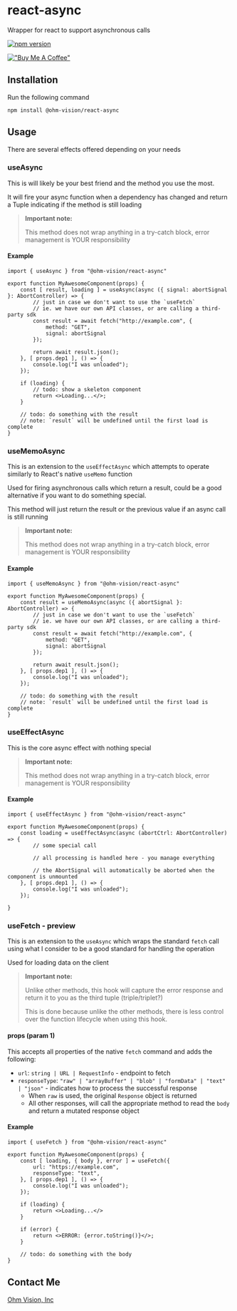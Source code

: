 # react-async
Wrapper for react to support asynchronous calls

[![npm version](https://badge.fury.io/js/@ohm-vision%2Freact-async.svg)](https://badge.fury.io/js/@ohm-vision%2Freact-async)

[!["Buy Me A Coffee"](https://www.buymeacoffee.com/assets/img/custom_images/orange_img.png)](https://buymeacoffee.com/1kom)

## Installation
Run the following command
```
npm install @ohm-vision/react-async
```

## Usage
There are several effects offered depending on your needs

### useAsync
This is will likely be your best friend and the method you use the most.

It will fire your async function when a dependency has changed and return a Tuple indicating if the method is still loading

> **Important note:**
> 
> This method does not wrap anything in a try-catch block, error management is YOUR responsibility

#### Example
```tsx
import { useAsync } from "@ohm-vision/react-async"

export function MyAwesomeComponent(props) {
    const [ result, loading ] = useAsync(async ({ signal: abortSignal }: AbortController) => {
        // just in case we don't want to use the `useFetch`
        // ie. we have our own API classes, or are calling a third-party sdk
        const result = await fetch("http://example.com", {
            method: "GET",
            signal: abortSignal
        });

        return await result.json();
    }, [ props.dep1 ], () => {
        console.log("I was unloaded");
    });

    if (loading) {
        // todo: show a skeleton component
        return <>Loading...</>;
    }

    // todo: do something with the result
    // note: `result` will be undefined until the first load is complete
}
```

### useMemoAsync
This is an extension to the `useEffectAsync` which attempts to operate similarly to React's native `useMemo` function

Used for firing asynchronous calls which return a result, could be a good alternative if you want to do something special.

This method will just return the result or the previous value if an async call is still running

> **Important note:**
> 
> This method does not wrap anything in a try-catch block, error management is YOUR responsibility

#### Example
```tsx
import { useMemoAsync } from "@ohm-vision/react-async"

export function MyAwesomeComponent(props) {
    const result = useMemoAsync(async ({ abortSignal }: AbortController) => {
        // just in case we don't want to use the `useFetch`
        // ie. we have our own API classes, or are calling a third-party sdk
        const result = await fetch("http://example.com", {
            method: "GET",
            signal: abortSignal
        });

        return await result.json();
    }, [ props.dep1 ], () => {
        console.log("I was unloaded");
    });

    // todo: do something with the result
    // note: `result` will be undefined until the first load is complete
}
```

### useEffectAsync
This is the core async effect with nothing special

> **Important note:**
> 
> This method does not wrap anything in a try-catch block, error management is YOUR responsibility

#### Example
```tsx
import { useEffectAsync } from "@ohm-vision/react-async"

export function MyAwesomeComponent(props) {
    const loading = useEffectAsync(async (abortCtrl: AbortController) => {
        // some special call

        // all processing is handled here - you manage everything

        // the AbortSignal will automatically be aborted when the component is unmounted
    }, [ props.dep1 ], () => {
        console.log("I was unloaded");
    });

}
```

### useFetch - preview
This is an extension to the `useAsync` which wraps the standard `fetch` call using what I consider to be a good standard for handling the operation

Used for loading data on the client

> **Important note:**
> 
> Unlike other methods, this hook will capture the error response and return it to you as the third tuple (triple/triplet?)
> 
> This is done because unlike the other methods, there is less control over the function lifecycle when using this hook.

#### props (param 1)
This accepts all properties of the native `fetch` command and adds the following:
* `url`: `string | URL | RequestInfo` - endpoint to fetch
* `responseType`: `"raw" | "arrayBuffer" | "blob" | "formData" | "text" | "json"` - indicates how to process the successful response
  * When `raw` is used, the original `Response` object is returned
  * All other responses, will call the appropriate method to read the `body` and return a mutated response object

#### Example
```tsx
import { useFetch } from "@ohm-vision/react-async"

export function MyAwesomeComponent(props) {
    const [ loading, { body }, error ] = useFetch({
        url: "https://example.com",
        responseType: "text",
    }, [ props.dep1 ], () => {
        console.log("I was unloaded");
    });

    if (loading) {
        return <>Loading...</>
    }

    if (error) {
        return <>ERROR: {error.toString()}</>;
    }

    // todo: do something with the body
}
```

## Contact Me
[Ohm Vision, Inc](https://ohmvision.com)
